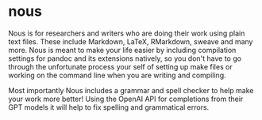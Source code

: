 # nous

Nous is for researchers and writers who are doing their work using plain text files. These include Markdown, LaTeX, RMarkdown, sweave and many more. Nous is meant to make your life easier by including compilation settings for pandoc and its extensions natively, so you don't have to go through the unfortunate process your self of setting up make files or working on the command line when you are writing and compiling. 

Most importantly Nous includes a grammar and spell checker to help make your work more better! Using the OpenAI API for completions from their GPT models it will help to fix spelling and grammatical errors. 

